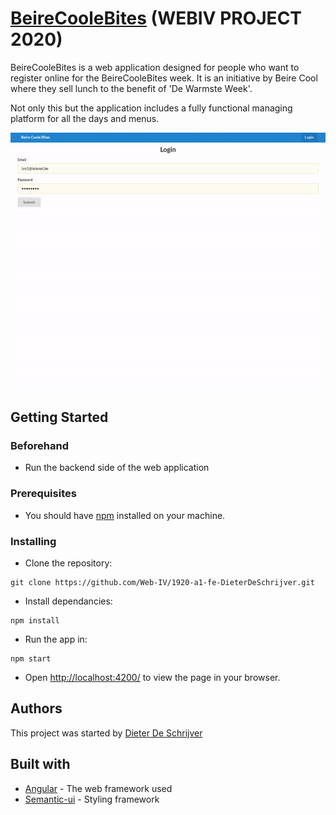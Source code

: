 # [BeireCooleBites](http://dieterdeschrijver.be/) (WEBIV PROJECT 2020)

BeireCooleBites is a web application designed for people who want to register online for the BeireCooleBites week. It is an initiative by Beire Cool where they sell lunch to the benefit of 'De Warmste Week'.

Not only this but the application includes a fully functional managing platform for all the days and menus.

<img src="src/assets/ezgif-4-0a5800767ae7.gif" alt="demo gif" />

## Getting Started

### Beforehand
* Run the backend side of the web application

### Prerequisites

* You should have [npm](https://www.npmjs.com/get-npm) installed on your machine. 

### Installing

* Clone the repository:
```
git clone https://github.com/Web-IV/1920-a1-fe-DieterDeSchrijver.git
```

* Install dependancies:
```
npm install
```
* Run the app in:
```
npm start
```
* Open [http://localhost:4200/](http://localhost:4200/) to view the page in your browser.

## Authors

This project was started by [Dieter De Schrijver](https://github.com/DieterDeSchrijver)

## Built with

* [Angular](https://github.com/angular) - The web framework used
* [Semantic-ui](https://react.semantic-ui.com/) - Styling framework
